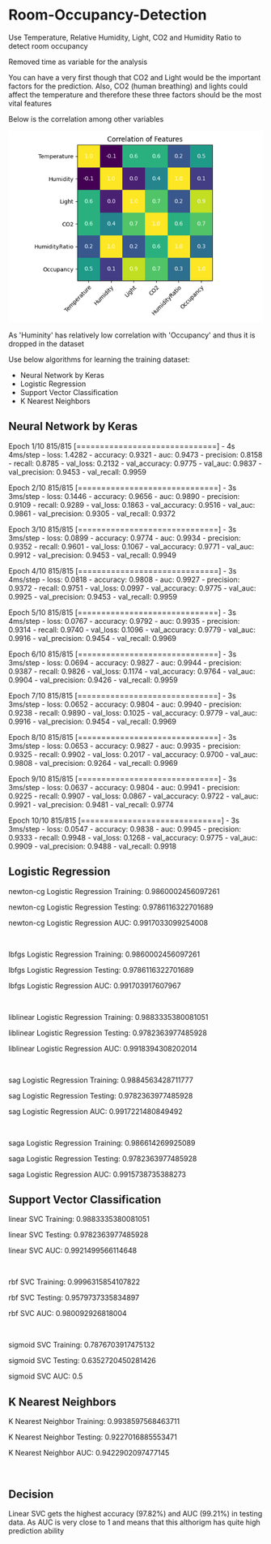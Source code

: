 # Room-Occupancy-Detection
Use Temperature, Relative Humidity, Light, CO2 and Humidity Ratio to detect room occupancy

Removed time as variable for the analysis

You can have a very first though that CO2 and Light would be the important factors for the prediction. Also, CO2 (human breathing) and lights could affect the temperature and therefore these three factors should be the most vital features

Below is the correlation among other variables

![Image of companies distribution](https://github.com/ccw0530/Room-Occupancy-Detection/blob/main/Correlation.png)

As 'Huminity' has relatively low correlation with 'Occupancy' and thus it is dropped in the dataset

Use below algorithms for learning the training dataset:
- Neural Network by Keras
- Logistic Regression
- Support Vector Classification
- K Nearest Neighbors

## Neural Network by Keras
Epoch 1/10
815/815 [==============================] - 4s 4ms/step - loss: 1.4282 - accuracy: 0.9321 - auc: 0.9473 - precision: 0.8158 - recall: 0.8785 - val_loss: 0.2132 - val_accuracy: 0.9775 - val_auc: 0.9837 - val_precision: 0.9453 - val_recall: 0.9959

Epoch 2/10
815/815 [==============================] - 3s 3ms/step - loss: 0.1446 - accuracy: 0.9656 - auc: 0.9890 - precision: 0.9109 - recall: 0.9289 - val_loss: 0.1863 - val_accuracy: 0.9516 - val_auc: 0.9861 - val_precision: 0.9305 - val_recall: 0.9372

Epoch 3/10
815/815 [==============================] - 3s 3ms/step - loss: 0.0899 - accuracy: 0.9774 - auc: 0.9934 - precision: 0.9352 - recall: 0.9601 - val_loss: 0.1067 - val_accuracy: 0.9771 - val_auc: 0.9912 - val_precision: 0.9453 - val_recall: 0.9949

Epoch 4/10
815/815 [==============================] - 3s 4ms/step - loss: 0.0818 - accuracy: 0.9808 - auc: 0.9927 - precision: 0.9372 - recall: 0.9751 - val_loss: 0.0997 - val_accuracy: 0.9775 - val_auc: 0.9925 - val_precision: 0.9453 - val_recall: 0.9959

Epoch 5/10
815/815 [==============================] - 3s 4ms/step - loss: 0.0767 - accuracy: 0.9792 - auc: 0.9935 - precision: 0.9314 - recall: 0.9740 - val_loss: 0.1096 - val_accuracy: 0.9779 - val_auc: 0.9916 - val_precision: 0.9454 - val_recall: 0.9969

Epoch 6/10
815/815 [==============================] - 3s 3ms/step - loss: 0.0694 - accuracy: 0.9827 - auc: 0.9944 - precision: 0.9387 - recall: 0.9826 - val_loss: 0.1174 - val_accuracy: 0.9764 - val_auc: 0.9904 - val_precision: 0.9426 - val_recall: 0.9959

Epoch 7/10
815/815 [==============================] - 3s 3ms/step - loss: 0.0652 - accuracy: 0.9804 - auc: 0.9940 - precision: 0.9238 - recall: 0.9890 - val_loss: 0.1025 - val_accuracy: 0.9779 - val_auc: 0.9916 - val_precision: 0.9454 - val_recall: 0.9969

Epoch 8/10
815/815 [==============================] - 3s 3ms/step - loss: 0.0653 - accuracy: 0.9827 - auc: 0.9935 - precision: 0.9325 - recall: 0.9902 - val_loss: 0.2017 - val_accuracy: 0.9700 - val_auc: 0.9808 - val_precision: 0.9264 - val_recall: 0.9969

Epoch 9/10
815/815 [==============================] - 3s 3ms/step - loss: 0.0637 - accuracy: 0.9804 - auc: 0.9941 - precision: 0.9225 - recall: 0.9907 - val_loss: 0.0867 - val_accuracy: 0.9722 - val_auc: 0.9921 - val_precision: 0.9481 - val_recall: 0.9774

Epoch 10/10
815/815 [==============================] - 3s 3ms/step - loss: 0.0547 - accuracy: 0.9838 - auc: 0.9945 - precision: 0.9333 - recall: 0.9948 - val_loss: 0.1268 - val_accuracy: 0.9775 - val_auc: 0.9909 - val_precision: 0.9488 - val_recall: 0.9918

## Logistic Regression
newton-cg Logistic Regression Training:  0.9860002456097261

newton-cg Logistic Regression Testing:  0.9786116322701689

newton-cg Logistic Regression AUC:  0.9917033099254008 

&nbsp;

lbfgs Logistic Regression Training:  0.9860002456097261

lbfgs Logistic Regression Testing:  0.9786116322701689

lbfgs Logistic Regression AUC:  0.991703917607967

&nbsp;

liblinear Logistic Regression Training:  0.9883335380081051

liblinear Logistic Regression Testing:  0.9782363977485928

liblinear Logistic Regression AUC:  0.9918394308202014

&nbsp;

sag Logistic Regression Training:  0.9884563428711777

sag Logistic Regression Testing:  0.9782363977485928

sag Logistic Regression AUC:  0.9917221480849492

&nbsp;

saga Logistic Regression Training:  0.986614269925089

saga Logistic Regression Testing:  0.9782363977485928

saga Logistic Regression AUC:  0.9915738735388273 

## Support Vector Classification
linear SVC Training:  0.9883335380081051

linear SVC Testing:  0.9782363977485928

linear SVC AUC:  0.9921499566114648

&nbsp;

rbf SVC Training:  0.9996315854107822

rbf SVC Testing:  0.9579737335834897

rbf SVC AUC:  0.980092926818004

&nbsp;

sigmoid SVC Training:  0.7876703917475132

sigmoid SVC Testing:  0.6352720450281426

sigmoid SVC AUC:  0.5 

## K Nearest Neighbors
K Nearest Neighbor Training:  0.9938597568463711

K Nearest Neighbor Testing:  0.9227016885553471

K Nearest Neighbor AUC:  0.9422902097477145 

&nbsp;

## Decision
Linear SVC gets the highest accuracy (97.82%) and AUC (99.21%) in testing data. As AUC is very close to 1 and means that this althorigm has quite high prediction ability
